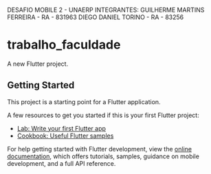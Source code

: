 DESAFIO MOBILE 2 - UNAERP 
INTEGRANTES:
GUILHERME MARTINS FERREIRA - RA - 831963
DIEGO DANIEL TORINO - RA - 83256

# trabalho_faculdade
A new Flutter project.

## Getting Started

This project is a starting point for a Flutter application.

A few resources to get you started if this is your first Flutter project:

- [Lab: Write your first Flutter app](https://docs.flutter.dev/get-started/codelab)
- [Cookbook: Useful Flutter samples](https://docs.flutter.dev/cookbook)

For help getting started with Flutter development, view the
[online documentation](https://docs.flutter.dev/), which offers tutorials,
samples, guidance on mobile development, and a full API reference.
